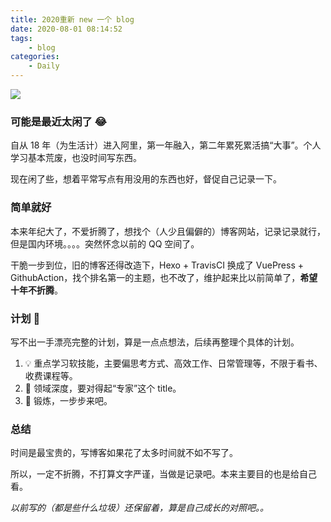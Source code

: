 ```yaml
---
title: 2020重新 new 一个 blog
date: 2020-08-01 08:14:52
tags:
    - blog
categories:
    - Daily
---
```


![](https://pico.oss-cn-hangzhou.aliyuncs.com/uPic/qSQw3w.jpg)

### 可能是最近太闲了 😂

自从 18 年（为生活计）进入阿里，第一年融入，第二年累死累活搞“大事”。个人学习基本荒废，也没时间写东西。

现在闲了些，想着平常写点有用没用的东西也好，督促自己记录一下。

### 简单就好

本来年纪大了，不爱折腾了，想找个（人少且偏僻的）博客网站，记录记录就行，但是国内环境。。。。突然怀念以前的 QQ 空间了。

干脆一步到位，旧的博客还得改造下，Hexo + TravisCI 换成了 VuePress + GithubAction，找个排名第一的主题，也不改了，维护起来比以前简单了，**希望十年不折腾**。

### 计划 💪

写不出一手漂亮完整的计划，算是一点点想法，后续再整理个具体的计划。

1. 💡 重点学习软技能，主要偏思考方式、高效工作、日常管理等，不限于看书、收费课程等。
2. 👷 领域深度，要对得起“专家”这个 title。
3. 🏃 锻炼，一步步来吧。

### 总结

时间是最宝贵的，写博客如果花了太多时间就不如不写了。

所以，一定不折腾，不打算文字严谨，当做是记录吧。本来主要目的也是给自己看。

_以前写的（都是些什么垃圾）还保留着，算是自己成长的对照吧。。_

